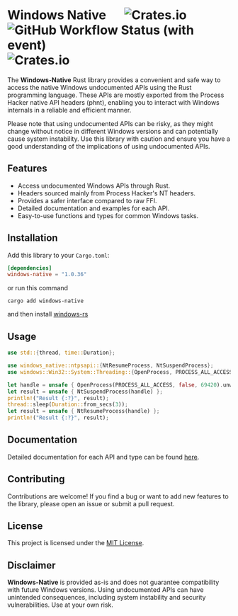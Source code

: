 # Windows Native &emsp; ![Crates.io](https://img.shields.io/crates/l/windows-native) ![GitHub Workflow Status (with event)](https://img.shields.io/github/actions/workflow/status/NiiightmareXD/windows-native/rust.yml) ![Crates.io](https://img.shields.io/crates/v/windows-native)

The **Windows-Native** Rust library provides a convenient and safe way to access the native Windows undocumented APIs using the Rust programming language. These APIs are mostly exported from the Process Hacker native API headers (phnt), enabling you to interact with Windows internals in a reliable and efficient manner.

Please note that using undocumented APIs can be risky, as they might change without notice in different Windows versions and can potentially cause system instability. Use this library with caution and ensure you have a good understanding of the implications of using undocumented APIs.

## Features

- Access undocumented Windows APIs through Rust.
- Headers sourced mainly from Process Hacker's NT headers.
- Provides a safer interface compared to raw FFI.
- Detailed documentation and examples for each API.
- Easy-to-use functions and types for common Windows tasks.

## Installation

Add this library to your `Cargo.toml`:

```toml
[dependencies]
windows-native = "1.0.36"
```
or run this command

```
cargo add windows-native
```

and then install [windows-rs](https://github.com/microsoft/windows-rs)

## Usage

```rust
use std::{thread, time::Duration};

use windows_native::ntpsapi::{NtResumeProcess, NtSuspendProcess};
use windows::Win32::System::Threading::{OpenProcess, PROCESS_ALL_ACCESS};

let handle = unsafe { OpenProcess(PROCESS_ALL_ACCESS, false, 69420).unwrap() };
let result = unsafe { NtSuspendProcess(handle) };
println!("Result {:?}", result);
thread::sleep(Duration::from_secs(3));
let result = unsafe { NtResumeProcess(handle) };
println!("Result {:?}", result);
```

## Documentation

Detailed documentation for each API and type can be found [here](https://docs.rs/windows-native/).

## Contributing

Contributions are welcome! If you find a bug or want to add new features to the library, please open an issue or submit a pull request.

## License

This project is licensed under the [MIT License](LICENSE).

## Disclaimer

**Windows-Native** is provided as-is and does not guarantee compatibility with future Windows versions. Using undocumented APIs can have unintended consequences, including system instability and security vulnerabilities. Use at your own risk.
